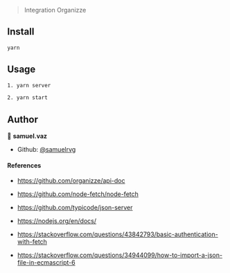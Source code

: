 > Integration Organizze

## Install

```sh
yarn
```

## Usage

```sh
1. yarn server

2. yarn start
```

## Author

👤 **samuel.vaz**

* Github: [@samuelrvg](https://github.com/samuelrvg)


#### References

- https://github.com/organizze/api-doc
- https://github.com/node-fetch/node-fetch
- https://github.com/typicode/json-server
- https://nodejs.org/en/docs/

- https://stackoverflow.com/questions/43842793/basic-authentication-with-fetch
- https://stackoverflow.com/questions/34944099/how-to-import-a-json-file-in-ecmascript-6